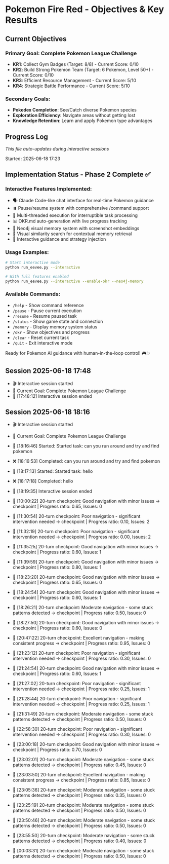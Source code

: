 # Pokemon Fire Red - Objectives & Key Results



## Current Objectives
### Primary Goal: Complete Pokemon League Challenge
- **KR1**: Collect Gym Badges (Target: 8/8) - Current Score: 0/10
- **KR2**: Build Strong Pokemon Team (Target: 6 Pokemon, Level 50+) - Current Score: 0/10  
- **KR3**: Efficient Resource Management - Current Score: 5/10
- **KR4**: Strategic Battle Performance - Current Score: 5/10

### Secondary Goals:
- **Pokedex Completion**: See/Catch diverse Pokemon species
- **Exploration Efficiency**: Navigate areas without getting lost
- **Knowledge Retention**: Learn and apply Pokemon type advantages

## Progress Log
*This file auto-updates during interactive sessions*

Started: 2025-06-18 17:23

## Implementation Status - Phase 2 Complete ✅

### Interactive Features Implemented:
- 🗣️ Claude Code-like chat interface for real-time Pokemon guidance
- ⏸️ Pause/resume system with comprehensive /command support
- 🧵 Multi-threaded execution for interruptible task processing
- 📊 OKR.md auto-generation with live progress tracking
- 🧠 Neo4j visual memory system with screenshot embeddings
- 📸 Visual similarity search for contextual memory retrieval
- 🎯 Interactive guidance and strategy injection

### Usage Examples:
```bash
# Start interactive mode
python run_eevee.py --interactive

# With full features enabled
python run_eevee.py --interactive --enable-okr --neo4j-memory
```

### Available Commands:
- `/help` - Show command reference
- `/pause` - Pause current execution
- `/resume` - Resume paused task
- `/status` - Show game state and connection
- `/memory` - Display memory system status
- `/okr` - Show objectives and progress
- `/clear` - Reset current task
- `/quit` - Exit interactive mode

Ready for Pokemon AI guidance with human-in-the-loop control! 🎮✨
## Session 2025-06-18 17:48
- 🎬 Interactive session started
- 🎯 Current Goal: Complete Pokemon League Challenge
- 🏁 [17:48:12] Interactive session ended


## Session 2025-06-18 18:16
- 🎬 Interactive session started
- 🎯 Current Goal: Complete Pokemon League Challenge
- 🎯 [18:16:46] Started: Started task: can you run around and try and find pokemon
- ❌ [18:16:53] Completed: can you run around and try and find pokemon
- 🎯 [18:17:13] Started: Started task: hello
- ❌ [18:17:18] Completed: hello
- 🏁 [18:19:35] Interactive session ended

- 🎯 [10:00:22] 20-turn checkpoint: Good navigation with minor issues → checkpoint | Progress ratio: 0.65, Issues: 0
- 🎯 [11:30:54] 20-turn checkpoint: Poor navigation - significant intervention needed → checkpoint | Progress ratio: 0.10, Issues: 2
- 🎯 [11:32:19] 20-turn checkpoint: Poor navigation - significant intervention needed → checkpoint | Progress ratio: 0.00, Issues: 2
- 🎯 [11:35:25] 20-turn checkpoint: Good navigation with minor issues → checkpoint | Progress ratio: 0.60, Issues: 1
- 🎯 [11:39:59] 20-turn checkpoint: Good navigation with minor issues → checkpoint | Progress ratio: 0.80, Issues: 1
- 🎯 [18:23:20] 20-turn checkpoint: Good navigation with minor issues → checkpoint | Progress ratio: 0.65, Issues: 0
- 🎯 [18:24:54] 20-turn checkpoint: Good navigation with minor issues → checkpoint | Progress ratio: 0.60, Issues: 1
- 🎯 [18:26:21] 20-turn checkpoint: Moderate navigation - some stuck patterns detected → checkpoint | Progress ratio: 0.50, Issues: 0
- 🎯 [18:27:50] 20-turn checkpoint: Good navigation with minor issues → checkpoint | Progress ratio: 0.60, Issues: 0
- 🎯 [20:47:22] 20-turn checkpoint: Excellent navigation - making consistent progress → checkpoint | Progress ratio: 0.95, Issues: 0
- 🎯 [21:23:12] 20-turn checkpoint: Poor navigation - significant intervention needed → checkpoint | Progress ratio: 0.30, Issues: 0
- 🎯 [21:24:54] 20-turn checkpoint: Good navigation with minor issues → checkpoint | Progress ratio: 0.60, Issues: 1
- 🎯 [21:27:02] 20-turn checkpoint: Poor navigation - significant intervention needed → checkpoint | Progress ratio: 0.25, Issues: 1
- 🎯 [21:28:44] 20-turn checkpoint: Poor navigation - significant intervention needed → checkpoint | Progress ratio: 0.25, Issues: 1
- 🎯 [21:31:49] 20-turn checkpoint: Moderate navigation - some stuck patterns detected → checkpoint | Progress ratio: 0.50, Issues: 0
- 🎯 [22:58:30] 20-turn checkpoint: Poor navigation - significant intervention needed → checkpoint | Progress ratio: 0.30, Issues: 0
- 🎯 [23:00:18] 20-turn checkpoint: Good navigation with minor issues → checkpoint | Progress ratio: 0.70, Issues: 0
- 🎯 [23:02:01] 20-turn checkpoint: Moderate navigation - some stuck patterns detected → checkpoint | Progress ratio: 0.45, Issues: 0
- 🎯 [23:03:50] 20-turn checkpoint: Excellent navigation - making consistent progress → checkpoint | Progress ratio: 0.85, Issues: 0
- 🎯 [23:05:36] 20-turn checkpoint: Moderate navigation - some stuck patterns detected → checkpoint | Progress ratio: 0.35, Issues: 0
- 🎯 [23:25:19] 20-turn checkpoint: Moderate navigation - some stuck patterns detected → checkpoint | Progress ratio: 0.50, Issues: 0
- 🎯 [23:50:46] 20-turn checkpoint: Moderate navigation - some stuck patterns detected → checkpoint | Progress ratio: 0.50, Issues: 0
- 🎯 [23:55:50] 20-turn checkpoint: Moderate navigation - some stuck patterns detected → checkpoint | Progress ratio: 0.40, Issues: 0
- 🎯 [00:03:31] 20-turn checkpoint: Moderate navigation - some stuck patterns detected → checkpoint | Progress ratio: 0.50, Issues: 0
